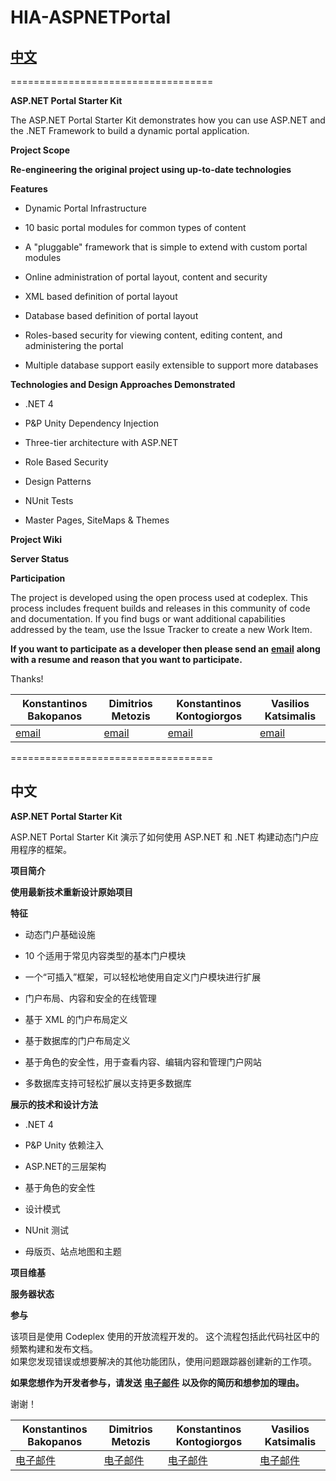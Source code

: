 # HIA-ASPNETPortal

## [中文](#中文)
===================================

**ASP.NET Portal Starter Kit**

The ASP.NET Portal Starter Kit demonstrates how you can use ASP.NET and the .NET
Framework to build a dynamic portal application.

**Project Scope**

**Re-engineering the original project using up-to-date technologies**

**Features**

-   Dynamic Portal Infrastructure

-   10 basic portal modules for common types of content

-   A "pluggable" framework that is simple to extend with custom portal modules

-   Online administration of portal layout, content and security

-   XML based definition of portal layout

-   Database based definition of portal layout

-   Roles-based security for viewing content, editing content, and administering
    the portal

-   Multiple database support easily extensible to support more databases

**Technologies and Design Approaches Demonstrated**

-   .NET 4

-   P&P Unity Dependency Injection

-   Three-tier architecture with ASP.NET

-   Role Based Security

-   Design Patterns

-   NUnit Tests

-   Master Pages, SiteMaps & Themes

**Project Wiki**


**Server Status**



**Participation**

The project is developed using the open process used at codeplex. This process
includes frequent builds and releases in this community of code and
documentation. If you find bugs or want additional capabilities addressed by the
team, use the Issue Tracker to create a new Work Item.

**If you want to participate as a developer then please send an**
[**email**](mailto:cbakopanos@gmail.com) **along with a resume and reason that
you want to participate.**  

Thanks!

| Konstantinos Bakopanos              | Dimitrios Metozis                  | Konstantinos Kontogiorgos                   | Vasilios Katsimalis                  |
|-------------------------------------|------------------------------------|---------------------------------------------|--------------------------------------|
| [email](mailto:cbakopanos@gmail.gr) | [email](mailto:dmetozis@gmail.com) | [email](mailto:kostaskontogiorgos@yahoo.gr) | [email](mailto:cdevfusion@gmail.com) |

===================================

## 中文

**ASP.NET Portal Starter Kit**

ASP.NET Portal Starter Kit 演示了如何使用 ASP.NET 和 .NET 构建动态门户应用程序的框架。

**项目简介**

**使用最新技术重新设计原始项目**

**特征**

- 动态门户基础设施

- 10 个适用于常见内容类型的基本门户模块

- 一个“可插入”框架，可以轻松地使用自定义门户模块进行扩展

- 门户布局、内容和安全的在线管理

- 基于 XML 的门户布局定义

- 基于数据库的门户布局定义

- 基于角色的安全性，用于查看内容、编辑内容和管理门户网站

- 多数据库支持可轻松扩展以支持更多数据库

**展示的技术和设计方法**

- .NET 4

- P&P Unity 依赖注入

- ASP.NET的三层架构

- 基于角色的安全性

- 设计模式

- NUnit 测试

- 母版页、站点地图和主题

**项目维基**


**服务器状态**



**参与**

该项目是使用 Codeplex 使用的开放流程开发的。 这个流程包括此代码社区中的频繁构建和发布文档。<br>
如果您发现错误或想要解决的其他功能团队，使用问题跟踪器创建新的工作项。

**如果您想作为开发者参与，请发送**
[**电子邮件**](mailto:cbakopanos@gmail.com) **以及你的简历和想参加的理由。**

谢谢！

| Konstantinos Bakopanos              | Dimitrios Metozis                  | Konstantinos Kontogiorgos                   | Vasilios Katsimalis                  |
|-------------------------------------|------------------------------------|---------------------------------------------|--------------------------------------|
| [电子邮件](mailto:cbakopanos@gmail.gr) | [电子邮件](mailto:dmetozis@gmail.com) | [电子邮件](mailto:kostaskontogiorgos@yahoo.gr) | [电子邮件](mailto:cdevfusion@gmail.com) |